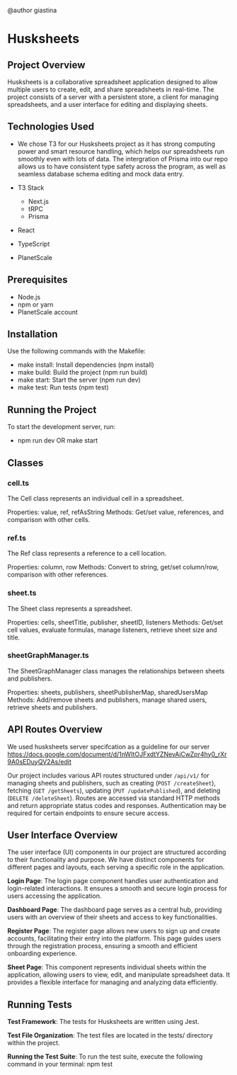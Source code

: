 @author giastina
# Husksheets

## Project Overview
Husksheets is a collaborative spreadsheet application designed to allow multiple users to create, edit, and share spreadsheets in real-time. The project consists of a server with a persistent store, a client for managing spreadsheets, and a user interface for editing and displaying sheets.

## Technologies Used
- We chose T3 for our Husksheets project as it has strong computing power and smart resource handling, which helps our spreadsheets run smoothly even with lots of data. The intergration of Prisma into our repo allows us to have consistent type safety across the program, as well as seamless database schema editing and mock data entry. 

- T3 Stack
  - Next.js
  - tRPC
  - Prisma
- React
- TypeScript
- PlanetScale

## Prerequisites
- Node.js
- npm or yarn
- PlanetScale account

## Installation 
Use the following commands with the Makefile:
- make install: Install dependencies (npm install)
- make build: Build the project (npm run build)
- make start: Start the server (npm run dev)
- make test: Run tests (npm test)

## Running the Project
To start the development server, run:
- npm run dev OR make start


## Classes

### cell.ts
The Cell class represents an individual cell in a spreadsheet.

Properties: value, ref, refAsString
Methods: Get/set value, references, and comparison with other cells.

### ref.ts
The Ref class represents a reference to a cell location.

Properties: column, row
Methods: Convert to string, get/set column/row, comparison with other references.

### sheet.ts
The Sheet class represents a spreadsheet.

Properties: cells, sheetTitle, publisher, sheetID, listeners
Methods: Get/set cell values, evaluate formulas, manage listeners, retrieve sheet size and title.

### sheetGraphManager.ts
The SheetGraphManager class manages the relationships between sheets and publishers.

Properties: sheets, publishers, sheetPublisherMap, sharedUsersMap
Methods: Add/remove sheets and publishers, manage shared users, retrieve sheets and publishers.


## API Routes Overview

We used husksheets server specifcation as a guideline for our server
https://docs.google.com/document/d/1nWItOJFxdtYZNevAjCwZpr4hy0_rXr9A0sEDuyQV2As/edit 

Our project includes various API routes structured under `/api/v1/` for managing sheets and publishers, such as creating (`POST /createSheet`), fetching (`GET /getSheets`), updating (`PUT /updatePublished`), and deleting (`DELETE /deleteSheet`). Routes are accessed via standard HTTP methods and return appropriate status codes and responses. Authentication may be required for certain endpoints to ensure secure access.

## User Interface Overview

The user interface (UI) components in our project are structured according to their functionality and purpose. We have distinct components for different pages and layouts, each serving a specific role in the application.

__Login Page__: The login page component handles user authentication and login-related interactions. It ensures a smooth and secure login process for users accessing the application.

__Dashboard Page__: The dashboard page serves as a central hub, providing users with an overview of their sheets and access to key functionalities.

__Register Page__: The register page allows new users to sign up and create accounts, facilitating their entry into the platform. This page guides users through the registration process, ensuring a smooth and efficient onboarding experience.

__Sheet Page__: This component represents individual sheets within the application, allowing users to view, edit, and manipulate spreadsheet data. It provides a flexible interface for managing and analyzing data efficiently.

## Running Tests
__Test Framework__:
The tests for Husksheets are written using Jest.

__Test File Organization__:
The test files are located in the tests/ directory within the project.

__Running the Test Suite__:
To run the test suite, execute the following command in your terminal:
npm test



